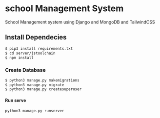 # school Management System

School Management system using Django and MongoDB and TailwindCSS

## Install Dependecies

```bash
$ pip3 install requirements.txt
$ cd server/jstoolchain
$ npm install
```

### Create Database

```bash
$ python3 manage.py makemigrations
$ python3 manage.py migrate
$ python3 manage.py createsuperuser
```

#### Run serve

```bash
python3 manage.py runserver
```
